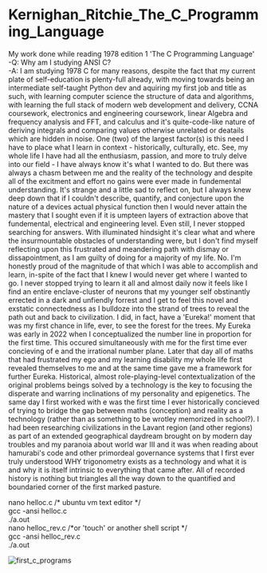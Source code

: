 # Kernighan_Ritchie_The_C_Programming_Language  
My work done while reading 1978 edition 1 'The C Programming Language'  
-Q: Why am I studying ANSI C?  
  -A: I am studying 1978 C for many reasons, despite the fact that my current plate of self-education is plenty-full already, with moving towards being an intermediate self-taught Python dev and aquiring my first job and title as such, with learning computer science the structure of data and algorithms, with learning the full stack of modern web development and delivery, CCNA coursework, electronics and engineering coursework, linear Algebra and frequency analysis and FFT, and calculus and it's quite-code-like nature of deriving integrals and comparing values otherwise unrelated or deatails which are hidden in noise. One (two) of the largest factor(s) is this need I have to place what I learn in context - historically, culturally, etc. See, my whole life I have had all the enthusiasm, passion, and more to truly delve into our field - I have always know it's what I wanted to do. But there was always a chasm between me and the reality of the technology and despite all of the excitment and effort no gains were ever made in fundemental understanding. It's strange and a little sad to reflect on, but I always knew deep down that if I couldn't describe, quantify, and conjecture upon the nature of a devices actual physical function then I would never attain the mastery that I sought even if it is umpteen layers of extraction above that fundemental, electrical and engineering level. Even still, I never stopped searching for answers.
With illuminated hindsight it's clear what and where the insurmountable obstacles of understanding were, but I don't find myself reflecting upon this frustrated and meandering path with dismay or dissapointment, as I am guilty of doing for a majority of my life. No. I'm honestly proud of the magnitude of that which I was able to accomplish and learn, in-spite of the fact that I knew I would never get where I wanted to go. I never stopped trying to learn it all and almost daily now it feels like I find an entire enclave-cluster of neurons that my younger self obstinantly errected in a dark and unfiendly forrest and I get to feel this novel and exstatic connectedness as I bulldoze into the strand of trees to reveal the path out and back to civilization.
I did, in fact, have a 'Eureka!' moment that was my first chance in life, ever, to see the forest for the trees. My Eureka was early in 2022 when I conceptualized the number line in proportion for the first time. This occured simultaneously with me for the first time ever concieving of e and the irrational number plane. Later that day all of maths that had frustrated my ego and my learning disability my whole life first revealed themselves to me and at the same time gave me a framework for further Eureka. 
Historical, almost role-playing-level contextualization of the original problems beings solved by a technology is the key to focusing the disperate and warring inclinations of my personality and epigenetics. The same day I first worked with e was the first time I ever historically concieved of trying to bridge the gap between maths (conception) and reality as a technology (rather than as something to be wrotley memorized in school?). I had been researching civilizations in the Lavant region (and other regions) as part of an extended geographical daydream brought on by modern day troubles and my paranoia about world war III and it was when reading about hamurabi's code and other primordeal governance systems that I first ever truly understood WHY trigonometry exists as a technology and what it is and why it is itself intrinsic to everything that came after. All of recorded history is nothing but triangles all the way down to the quantified and boundaried corner of the first marked pasture.

nano helloc.c /* ubuntu vm text editor */  
gcc -ansi helloc.c  
./a.out  
nano helloc_rev.c /*or 'touch' or another shell script */  
gcc -ansi helloc_rev.c  
./a.out  

![first_c_programs](https://user-images.githubusercontent.com/106051413/201453456-2da8d5ff-5b39-40fe-aade-f9ca74751005.png)  

